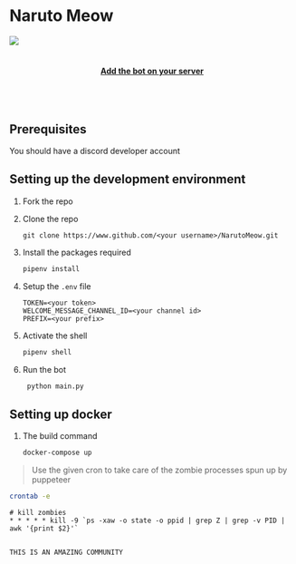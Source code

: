# Naruto Meow

<img src="./images/hero.png">
<br>
<br>
<h4 align="center">
<a href="https://discord.com/oauth2/authorize?client_id=808017136563257404&scope=bot&permissions=2147483647" >Add the bot on your server</a>
</h4>
<br>
<br>

## Prerequisites

You should have a discord developer account

## Setting up the development environment

1. Fork the repo
2. Clone the repo
   ```bashPrerequisites
   git clone https://www.github.com/<your username>/NarutoMeow.git
   ```
3. Install the packages required
   ```bash
   pipenv install
   ```
4. Setup the `.env` file
   ```
   TOKEN=<your token>
   WELCOME_MESSAGE_CHANNEL_ID=<your channel id>
   PREFIX=<your prefix>
   ```
5. Activate the shell

   ```bash
   pipenv shell
   ```

6. Run the bot
   ```bash
    python main.py
   ```

## Setting up docker

1. The build command
   ```bash
   docker-compose up
   ```

> Use the given cron to take care of the zombie processes spun up by puppeteer

```bash
crontab -e
```

```
# kill zombies
* * * * * kill -9 `ps -xaw -o state -o ppid | grep Z | grep -v PID | awk '{print $2}'`
 

THIS IS AN AMAZING COMMUNITY 
```

